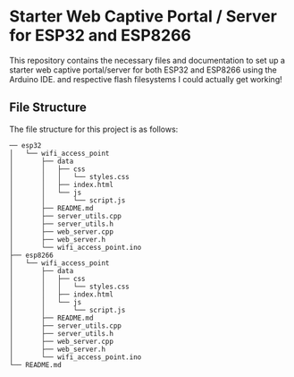 
# Starter Web Captive Portal / Server for ESP32 and ESP8266

This repository contains the necessary files and documentation to set up a starter web captive portal/server for both ESP32 and ESP8266 using the Arduino IDE.
and respective flash filesystems I could actually get working!

## File Structure

The file structure for this project is as follows:


```
── esp32
│   └── wifi_access_point
│       ├── data
│       │   ├── css
│       │   │   └── styles.css
│       │   ├── index.html
│       │   └── js
│       │       └── script.js
│       ├── README.md
│       ├── server_utils.cpp
│       ├── server_utils.h
│       ├── web_server.cpp
│       ├── web_server.h
│       └── wifi_access_point.ino
├── esp8266
│   └── wifi_access_point
│       ├── data
│       │   ├── css
│       │   │   └── styles.css
│       │   ├── index.html
│       │   └── js
│       │       └── script.js
│       ├── README.md
│       ├── server_utils.cpp
│       ├── server_utils.h
│       ├── web_server.cpp
│       ├── web_server.h
│       └── wifi_access_point.ino
└── README.md

```
